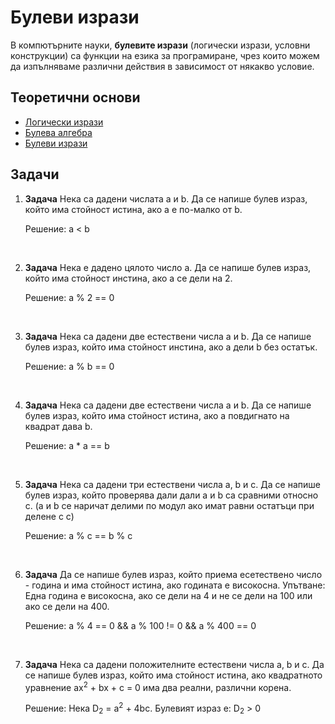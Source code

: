# Булеви изрази

В компютърните науки, **булевите изрази** (логически изрази, условни конструкции) са функции на езика за програмиране, чрез които можем да изпълняваме различни действия в зависимост от някакво условие.

## Теоретични основи

- [Логически изрази](https://programist.alle.bg/uroci/bool/)
- [Булева алгебра](https://en.wikipedia.org/wiki/Boolean_algebra)
- [Булеви изрази](https://ucha.se/watch/10088/bulevi-izrazi-operatsii-za-sravnenie)

## Задачи
1. **Задача** Нека са дадени числата a и b. Да се напише булев израз, който има стойност истина, ако а е по-малко от b.
	
	Решение: a < b

<br>

2. **Задача** Нека е дадено цялото число а. Да се напише булев израз, който има стойност инстина, ако а се дели на 2.

	Решение: a % 2 == 0

<br>

3. **Задача** Нека са дадени две естествени числа a и b. Да се напише булев израз, който има стойност инстина, ако а дели b без остатък.

	Решение: a % b == 0

<br>

4. **Задача** Нека са дадени две естествени числа a и b. Да се напише булев израз, който има стойност истина, ако a повдигнато на квадрат дава b.

	Решение: a * a == b

<br>

5. **Задача** Нека са дадени три естествени числа a, b и c. Да се напише булев израз, който проверява дали дали a и b са сравними относно c. (a и b се наричат делими по модул ако имат равни остатъци при делене с c)

	Решение: a % c == b % c

<br>

6. **Задача** Да се напише булев израз, който приема есетествено число - година и има стойност истина, ако годината е високосна. Упътване: Една година е високосна, ако се дели на 4 и не се дели на 100 или ако се дели на 400.

	Решение: a % 4 == 0 && a % 100 != 0 && a % 400 == 0

<br>

7. **Задача** Нека са дадени положителните естествени числа a, b и c. Да се напише булев израз, който има стойност истина, ако квадратното уравнение ax<sup>2</sup> + bx + c = 0 има два реални, различни корена.

	Решение:  Нека D<sub>2</sub> = а<sup>2</sup> + 4bc. Булевият израз е: D<sub>2</sub> > 0


